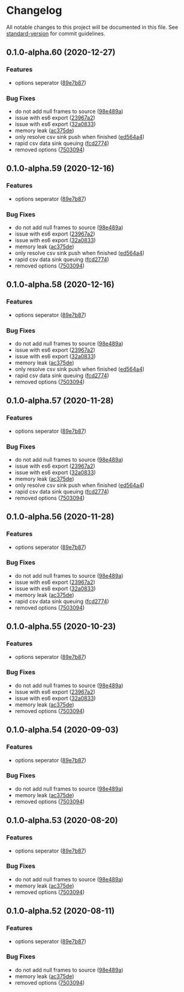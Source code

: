 # Changelog

All notable changes to this project will be documented in this file. See [standard-version](https://github.com/conventional-changelog/standard-version) for commit guidelines.

## 0.1.0-alpha.60 (2020-12-27)


### Features

* options seperator ([89e7b87](https://github.com/OpenHPS/openhps-csv/commit/89e7b876702607aae4385968668faac1f058f014))


### Bug Fixes

* do not add null frames to source ([98e489a](https://github.com/OpenHPS/openhps-csv/commit/98e489a58d91aff127c73af1619aee9e7c0173e3))
* issue with es6 export ([23967a2](https://github.com/OpenHPS/openhps-csv/commit/23967a2c200cbe4069c58f37608d50ea0729bf68))
* issue with es6 export ([32a0833](https://github.com/OpenHPS/openhps-csv/commit/32a0833fc7090da50e206b1229b10eb6f9d55b76))
* memory leak ([ac375de](https://github.com/OpenHPS/openhps-csv/commit/ac375de775f5a7594e378770bf1d7c98b611c6f7))
* only resolve csv sink push when finished ([ed564a4](https://github.com/OpenHPS/openhps-csv/commit/ed564a452d9926f9d8eb997047b956cb829ff111))
* rapid csv data sink queuing ([fcd2774](https://github.com/OpenHPS/openhps-csv/commit/fcd2774b6a6175821c0e633c7cbc6302ff218bdd))
* removed options ([7503094](https://github.com/OpenHPS/openhps-csv/commit/75030949c86ac4047039e522d06e87a70477f992))

## 0.1.0-alpha.59 (2020-12-16)


### Features

* options seperator ([89e7b87](https://github.com/OpenHPS/openhps-csv/commit/89e7b876702607aae4385968668faac1f058f014))


### Bug Fixes

* do not add null frames to source ([98e489a](https://github.com/OpenHPS/openhps-csv/commit/98e489a58d91aff127c73af1619aee9e7c0173e3))
* issue with es6 export ([23967a2](https://github.com/OpenHPS/openhps-csv/commit/23967a2c200cbe4069c58f37608d50ea0729bf68))
* issue with es6 export ([32a0833](https://github.com/OpenHPS/openhps-csv/commit/32a0833fc7090da50e206b1229b10eb6f9d55b76))
* memory leak ([ac375de](https://github.com/OpenHPS/openhps-csv/commit/ac375de775f5a7594e378770bf1d7c98b611c6f7))
* only resolve csv sink push when finished ([ed564a4](https://github.com/OpenHPS/openhps-csv/commit/ed564a452d9926f9d8eb997047b956cb829ff111))
* rapid csv data sink queuing ([fcd2774](https://github.com/OpenHPS/openhps-csv/commit/fcd2774b6a6175821c0e633c7cbc6302ff218bdd))
* removed options ([7503094](https://github.com/OpenHPS/openhps-csv/commit/75030949c86ac4047039e522d06e87a70477f992))

## 0.1.0-alpha.58 (2020-12-16)


### Features

* options seperator ([89e7b87](https://github.com/OpenHPS/openhps-csv/commit/89e7b876702607aae4385968668faac1f058f014))


### Bug Fixes

* do not add null frames to source ([98e489a](https://github.com/OpenHPS/openhps-csv/commit/98e489a58d91aff127c73af1619aee9e7c0173e3))
* issue with es6 export ([23967a2](https://github.com/OpenHPS/openhps-csv/commit/23967a2c200cbe4069c58f37608d50ea0729bf68))
* issue with es6 export ([32a0833](https://github.com/OpenHPS/openhps-csv/commit/32a0833fc7090da50e206b1229b10eb6f9d55b76))
* memory leak ([ac375de](https://github.com/OpenHPS/openhps-csv/commit/ac375de775f5a7594e378770bf1d7c98b611c6f7))
* only resolve csv sink push when finished ([ed564a4](https://github.com/OpenHPS/openhps-csv/commit/ed564a452d9926f9d8eb997047b956cb829ff111))
* rapid csv data sink queuing ([fcd2774](https://github.com/OpenHPS/openhps-csv/commit/fcd2774b6a6175821c0e633c7cbc6302ff218bdd))
* removed options ([7503094](https://github.com/OpenHPS/openhps-csv/commit/75030949c86ac4047039e522d06e87a70477f992))

## 0.1.0-alpha.57 (2020-11-28)


### Features

* options seperator ([89e7b87](https://github.com/OpenHPS/openhps-csv/commit/89e7b876702607aae4385968668faac1f058f014))


### Bug Fixes

* do not add null frames to source ([98e489a](https://github.com/OpenHPS/openhps-csv/commit/98e489a58d91aff127c73af1619aee9e7c0173e3))
* issue with es6 export ([23967a2](https://github.com/OpenHPS/openhps-csv/commit/23967a2c200cbe4069c58f37608d50ea0729bf68))
* issue with es6 export ([32a0833](https://github.com/OpenHPS/openhps-csv/commit/32a0833fc7090da50e206b1229b10eb6f9d55b76))
* memory leak ([ac375de](https://github.com/OpenHPS/openhps-csv/commit/ac375de775f5a7594e378770bf1d7c98b611c6f7))
* only resolve csv sink push when finished ([ed564a4](https://github.com/OpenHPS/openhps-csv/commit/ed564a452d9926f9d8eb997047b956cb829ff111))
* rapid csv data sink queuing ([fcd2774](https://github.com/OpenHPS/openhps-csv/commit/fcd2774b6a6175821c0e633c7cbc6302ff218bdd))
* removed options ([7503094](https://github.com/OpenHPS/openhps-csv/commit/75030949c86ac4047039e522d06e87a70477f992))

## 0.1.0-alpha.56 (2020-11-28)


### Features

* options seperator ([89e7b87](https://github.com/OpenHPS/openhps-csv/commit/89e7b876702607aae4385968668faac1f058f014))


### Bug Fixes

* do not add null frames to source ([98e489a](https://github.com/OpenHPS/openhps-csv/commit/98e489a58d91aff127c73af1619aee9e7c0173e3))
* issue with es6 export ([23967a2](https://github.com/OpenHPS/openhps-csv/commit/23967a2c200cbe4069c58f37608d50ea0729bf68))
* issue with es6 export ([32a0833](https://github.com/OpenHPS/openhps-csv/commit/32a0833fc7090da50e206b1229b10eb6f9d55b76))
* memory leak ([ac375de](https://github.com/OpenHPS/openhps-csv/commit/ac375de775f5a7594e378770bf1d7c98b611c6f7))
* rapid csv data sink queuing ([fcd2774](https://github.com/OpenHPS/openhps-csv/commit/fcd2774b6a6175821c0e633c7cbc6302ff218bdd))
* removed options ([7503094](https://github.com/OpenHPS/openhps-csv/commit/75030949c86ac4047039e522d06e87a70477f992))

## 0.1.0-alpha.55 (2020-10-23)


### Features

* options seperator ([89e7b87](https://github.com/OpenHPS/openhps-csv/commit/89e7b876702607aae4385968668faac1f058f014))


### Bug Fixes

* do not add null frames to source ([98e489a](https://github.com/OpenHPS/openhps-csv/commit/98e489a58d91aff127c73af1619aee9e7c0173e3))
* issue with es6 export ([23967a2](https://github.com/OpenHPS/openhps-csv/commit/23967a2c200cbe4069c58f37608d50ea0729bf68))
* issue with es6 export ([32a0833](https://github.com/OpenHPS/openhps-csv/commit/32a0833fc7090da50e206b1229b10eb6f9d55b76))
* memory leak ([ac375de](https://github.com/OpenHPS/openhps-csv/commit/ac375de775f5a7594e378770bf1d7c98b611c6f7))
* removed options ([7503094](https://github.com/OpenHPS/openhps-csv/commit/75030949c86ac4047039e522d06e87a70477f992))

## 0.1.0-alpha.54 (2020-09-03)


### Features

* options seperator ([89e7b87](https://github.com/OpenHPS/openhps-csv/commit/89e7b876702607aae4385968668faac1f058f014))


### Bug Fixes

* do not add null frames to source ([98e489a](https://github.com/OpenHPS/openhps-csv/commit/98e489a58d91aff127c73af1619aee9e7c0173e3))
* memory leak ([ac375de](https://github.com/OpenHPS/openhps-csv/commit/ac375de775f5a7594e378770bf1d7c98b611c6f7))
* removed options ([7503094](https://github.com/OpenHPS/openhps-csv/commit/75030949c86ac4047039e522d06e87a70477f992))

## 0.1.0-alpha.53 (2020-08-20)


### Features

* options seperator ([89e7b87](https://github.com/OpenHPS/openhps-csv/commit/89e7b876702607aae4385968668faac1f058f014))


### Bug Fixes

* do not add null frames to source ([98e489a](https://github.com/OpenHPS/openhps-csv/commit/98e489a58d91aff127c73af1619aee9e7c0173e3))
* memory leak ([ac375de](https://github.com/OpenHPS/openhps-csv/commit/ac375de775f5a7594e378770bf1d7c98b611c6f7))
* removed options ([7503094](https://github.com/OpenHPS/openhps-csv/commit/75030949c86ac4047039e522d06e87a70477f992))

## 0.1.0-alpha.52 (2020-08-11)


### Features

* options seperator ([89e7b87](https://github.com/OpenHPS/openhps-csv/commit/89e7b876702607aae4385968668faac1f058f014))


### Bug Fixes

* do not add null frames to source ([98e489a](https://github.com/OpenHPS/openhps-csv/commit/98e489a58d91aff127c73af1619aee9e7c0173e3))
* memory leak ([ac375de](https://github.com/OpenHPS/openhps-csv/commit/ac375de775f5a7594e378770bf1d7c98b611c6f7))
* removed options ([7503094](https://github.com/OpenHPS/openhps-csv/commit/75030949c86ac4047039e522d06e87a70477f992))

